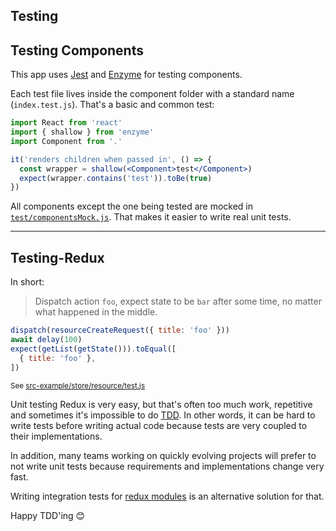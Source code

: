 ## Testing

## Testing Components
This app uses [Jest](http://facebook.github.io/jest/) and [Enzyme](http://airbnb.io/enzyme/) for testing components.

Each test file lives inside the component folder with a standard name (`index.test.js`). That's a basic and common test:
```jsx
import React from 'react'
import { shallow } from 'enzyme'
import Component from '.'

it('renders children when passed in', () => {
  const wrapper = shallow(<Component>test</Component>)
  expect(wrapper.contains('test')).toBe(true)
})
```

All components except the one being tested are mocked in [`test/componentsMock.js`](https://github.com/thinq4yourself/makeme-react/blob/master/src/test/componentsMock.js). That makes it easier to write real unit tests.

---

## Testing-Redux

In short:
> Dispatch action `foo`, expect state to be `bar` after some time, no matter what happened in the middle.
```js
dispatch(resourceCreateRequest({ title: 'foo' }))
await delay(100)
expect(getList(getState())).toEqual([
  { title: 'foo' },
])
```
<sup>See [src-example/store/resource/test.js](https://github.com/thinq4yourself/makeme-react/blob/master/src/store/resource/test.js)</sup>

Unit testing Redux is very easy, but that's often too much work, repetitive and sometimes it's impossible to do [TDD](https://en.wikipedia.org/wiki/Test-driven_development). In other words, it can be hard to write tests before writing actual code because tests are very coupled to their implementations.

In addition, many teams working on quickly evolving projects will prefer to not write unit tests because requirements and implementations change very fast.

Writing integration tests for [redux modules](./Redux.md) is an alternative solution for that.

Happy TDD'ing 😊
